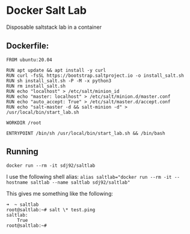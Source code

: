# Docker Salt Lab
Disposable saltstack lab in a container

## Dockerfile:
```
FROM ubuntu:20.04

RUN apt update && apt install -y curl
RUN curl -fsSL https://bootstrap.saltproject.io -o install_salt.sh
RUN sh install_salt.sh -P -M -x python3
RUN rm install_salt.sh
RUN echo "localhost" > /etc/salt/minion_id
RUN echo "master: localhost" > /etc/salt/minion.d/master.conf
RUN echo "auto_accept: True" > /etc/salt/master.d/accept.conf
RUN echo "salt-master -d && salt-minion -d" > /usr/local/bin/start_lab.sh

WORKDIR /root

ENTRYPOINT /bin/sh /usr/local/bin/start_lab.sh && /bin/bash
```

## Running
`docker run --rm -it sdj92/saltlab`

I use the following shell alias:
`alias saltlab="docker run --rm -it --hostname saltlab --name saltlab sdj92/saltlab"`

This gives me something like the following:
```
➜  ~ saltlab
root@saltlab:~# salt \* test.ping
saltlab:
    True
root@saltlab:~#
```